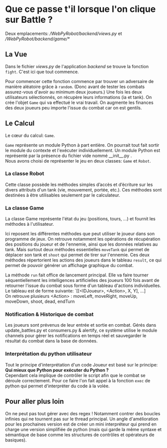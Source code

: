 ﻿# Que ce passe t'il lorsque l'on clique sur Battle ?
Deux emplacements: _/WebPyRobot/backend/views.py_ et _/WebPyRobot/backend/game/*_

## La Vue
Dans le fichier _views.py_ de l'application _backend_ se trouve la fonction `fight`. C'est ici que tout commence.

Pour commencer cette fonction commence par trouver un adversaire de manière aléatoire grâce à `random`.
(Donc avant de tester les combats assurez-vous d'avoir au minimum deux joueurs.)
Une fois les deux utilisateurs sélectionnés, on récupère leurs informations (ia et tank). On crée l'objet `Game` qui va effectué le vrai travail. On augmente les finances des deux joueurs peu importe l'issue du combat car on est gentils.

## Le Calcul
Le cœur du calcul: `Game`.

`Game` représente un module Python à part entière. On pourrait tout fait sortir le module du contexte et l'exécuter individuellement. Un module Python est représenté par la présence du fichier vide nommé \_\_init\_\_.py .  
Nous avons choisi de représenter le jeu en deux classes: `Game` et `Robot`. 

### La classe Robot
Cette classe possède les méthodes simples d’accès et d’écriture sur les divers attributs d'un tank (vie, mouvement, portée, etc.). Ces méthodes sont destinées à être utilisables seulement par le calculateur.

### La classe Game
La classe Game représente l'état du jeu (positions, tours, ...) et fournit les méthodes à l'utilisateur.

Ici reposent les différentes méthodes que peut utiliser le joueur dans son programme de jeux. On retrouve notamment les opérations de récupération des positions du joueur et de l'ennemie, ainsi que les données relatives au tank. Mais surtout deux méthodes essentielles `moveTank` qui permet de déplacer son tank et `shoot` qui permet de tirer sur l'ennemie. Ces deux méthodes répertorient les actions des joueurs dans le tableau `result`, ce qui permet de pouvoir générer un affichage graphique du combat.

La méthode `run` fait office de lancement principal. Elle va faire tourner séquentiellement les intelligences artificielles des joueurs 100 fois avant de retourner l'issue du combat sous forme d'un tableau d'actions individuelles. Le tableau est de forme suivante: `[[\<IDJoueur\>, \<Action\>, X, Y], ...]  
On retrouve plusieurs \<Action\> : moveLeft, moveRight, moveUp, moveDown, shoot, dead, endTurn
### Notification & Historique de combat 
Les joueurs sont prévenus de leur entrée et sortie en combat. Gérés dans update_battles.py et consumers.py & alertify, ce système utilise le module channels pour gérer les notifications en temps réel et sauvegarder le résultat du combat dans la base de données.

### Interprétation du python utilisateur
Tout le principe d'interprétation d'un code Joueur est basé sur le principe: **Qui mieux que Python pour exécuter du Python ?**  
Cependant cela implique de contrôler le script afin que le combat se déroule correctement.
Pour ce faire l'on fait appel à la fonction `exec` de python qui permet d'interpréter du code à la volée.

## Pour aller plus loin
On ne peut pas tout gérer avec des regex ! Notamment contrer des boucles infinies qui ne tournent pas sur le thread principal.
Un angle d'amélioration pour les prochaines version est de créer un mini interpréteur qui prend en charge une version simplifiée de python (mais qui garde la même syntaxe et sémantique de base comme les structures de contrôles et opérateurs de basiques).

